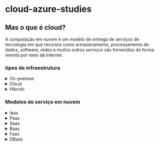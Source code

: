 <h1>cloud-azure-studies</h1>

<h2>Mas o que é cloud?</h2>
<p>A computação em nuvem é um modelo de entrega de serviços de tecnologia em que recursos como armazenamento, processamento de dados, software, redes e muitos outros serviços são fornecidos de forma remota por meio da internet.</p>

<h3>tipos de infraestrutura</h3>
<details>
  <summary>On-premise</summary>
  <p>Trata-se de um modelo de infraestrutura construido no local, gerenciado diretamente de dentro da empresa.</p>
</details>

<details>
  <summary>Cloud</summary>
  <p>Modelo onde é baseado na internet, onde os recursos do servidor são adquiridos de forma remota.</p>
</details>

<details>
  <summary>Hibrido</summary>
  <p>Neste modelo a empresa usara tanto poder computacional local quanto em nuvem.</p>
</details>

<h3>Modelos de serviço em nuvem</h3>

<details>
  <summary>Iaas</summary>
  <p>Infrastructure as a Service, oferece infraestrutura como serviço, fornecendo recursos como servidores virtuais, armazenamento, redes e outros serviços</p>
</details>

<details>
  <summary>Paas</summary>
  <p>Platform as a Service, Oferece uma plataforma de desenvolvimento completa na nuvem, como exemplo a Azure.</p>
</details>

<details>
  <summary>Saas</summary>
  <p>Software as a service, Entrega aplicações completas pela nuvem sendo acessado pela internet sem nescessidade de instalar.</p>
</details>

<details>
  <summary>Baas</summary>
  <p>Backend as a service, oferece um sistema back-end pronto pra usar em aplicações web ou mobile, um bom exemplo seria o google firebase.</p>
</details>

<details>
  <summary>Faas</summary>
  <p>Function as a service. é uma forma de computação em nuvem onde você executa funções de código sem precisar de servidor, tambem conhecido como serverless.</p>
</details>

<details>
  <summary>DBaas</summary>
  <p>Database as a service. oferece um banco de dados como serviço.</p>
</details>









